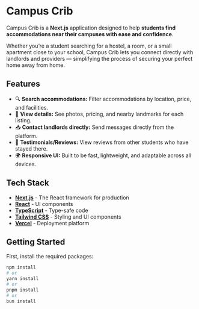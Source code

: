 # Campus Crib

Campus Crib is a **Next.js** application designed to help **students find accommodations near their campuses with ease and confidence**.  

Whether you’re a student searching for a hostel, a room, or a small apartment close to your school, Campus Crib lets you connect directly with landlords and providers — simplifying the process of securing your perfect home away from home.

## Features

- 🔍 **Search accommodations:** Filter accommodations by location, price, and facilities.
- 🏡 **View details:** See photos, pricing, and nearby landmarks for each listing.
- 📥 **Contact landlords directly:** Send messages directly from the platform.
- 📝 **Testimonials/Reviews:** View reviews from other students who have stayed there.
- 🌍 **Responsive UI:** Built to be fast, lightweight, and adaptable across all devices.

## Tech Stack

- [**Next.js**](https://nextjs.org/) - The React framework for production
- [**React**](https://react.dev/) - UI components
- [**TypeScript**](https://www.typescriptlang.org/) - Type-safe code
- [**Tailwind CSS**](https://tailwindcss.com/) - Styling and UI components
- [**Vercel**](https://vercel.com/) - Deployment platform

## Getting Started

First, install the required packages:

```bash
npm install
# or
yarn install
# or
pnpm install
# or
bun install
